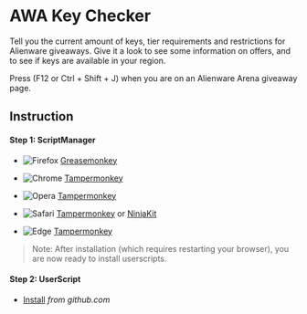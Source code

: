 # AWA Key Checker

Tell you the current amount of keys, tier requirements and restrictions for Alienware giveaways. Give it a look to see some information on offers, and to see if keys are available in your region.

Press (F12 or Ctrl + Shift + J) when you are on an Alienware Arena giveaway page.

## Instruction

#### Step 1: ScriptManager

* ![Firefox](https://i.imgur.com/7T978l0.png) [Greasemonkey](https://addons.mozilla.org/firefox/addon/greasemonkey/)

* ![Chrome](https://i.imgur.com/jfLoD98.png) [Tampermonkey](https://chrome.google.com/webstore/detail/tampermonkey/dhdgffkkebhmkfjojejmpbldmpobfkfo)

* ![Opera](https://i.imgur.com/zp7IFzW.png) [Tampermonkey](https://addons.opera.com/extensions/details/tampermonkey-beta/)

* ![Safari](https://i.imgur.com/1hpFUHa.png) [Tampermonkey](https://safari.tampermonkey.net/tampermonkey.safariextz) or [NinjaKit](https://github.com/os0x/NinjaKit)

* ![Edge](https://i.imgur.com/13KO8D3.png) [Tampermonkey](https://www.microsoft.com/store/p/tampermonkey/9nblggh5162s)

> Note: After installation (which requires restarting your browser), you are now ready to install userscripts.


#### Step 2: UserScript

* [Install](https://github.com/ColinLabDev/awa_key_checker/raw/main/awa_key_checker.user.js) *from github.com*
